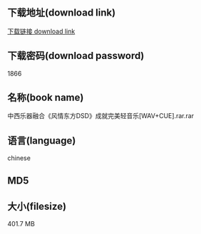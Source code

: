 ## 下载地址(download link)
[下载链接 download link](https://tutu365.netlify.app/?s=%E4%B8%AD%E8%A5%BF%E4%B9%90%E5%99%A8%E8%9E%8D%E5%90%88%E3%80%8A%E9%A3%8E%E6%83%85%E4%B8%9C%E6%96%B9DSD%E3%80%8B%E6%88%90%E5%B0%B1%E5%AE%8C%E7%BE%8E%E8%BD%BB%E9%9F%B3%E4%B9%90%5BWAV%2BCUE%5D.rar)

## 下载密码(download password)
1866

## 名称(book name)
中西乐器融合《风情东方DSD》成就完美轻音乐[WAV+CUE].rar.rar

## 语言(language)
chinese

## MD5


## 大小(filesize)
401.7 MB
